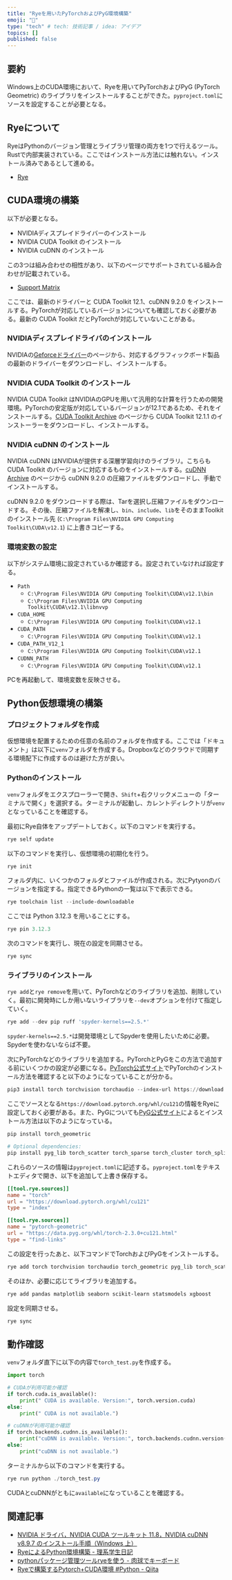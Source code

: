 ```yaml
---
title: "Ryeを用いたPyTorchおよびPyG環境構築"
emoji: "🌟"
type: "tech" # tech: 技術記事 / idea: アイデア
topics: []
published: false
---
```


## 要約

Windows上のCUDA環境において、Ryeを用いてPyTorchおよびPyG (PyTorch Geometric) のライブラリをインストールすることができた。`pyproject.toml`にソースを設定することが必要となる。

## Ryeについて

RyeはPythonのバージョン管理とライブラリ管理の両方を1つで行えるツール。Rustで内部実装されている。ここではインストール方法には触れない。インストール済みであるとして進める。

- [Rye](https://rye.astral.sh/)

## CUDA環境の構築

以下が必要となる。

- NVIDIAディスプレイドライバーのインストール
- NVIDIA CUDA Toolkit のインストール
- NVIDIA cuDNN のインストール

この3つは組み合わせの相性があり、以下のページでサポートされている組み合わせが記載されている。

- [Support Matrix](https://docs.nvidia.com/deeplearning/cudnn/latest/reference/support-matrix.html)

ここでは、最新のドライバーと CUDA Toolkit 12.1、cuDNN 9.2.0 をインストールする。PyTorchが対応しているバージョンについても確認しておく必要がある。最新の CUDA Toolkit だとPyTorchが対応していないことがある。

### NVIDIAディスプレイドライバのインストール

NVIDIAの[Geforceドライバー](https://www.nvidia.com/ja-jp/geforce/drivers/)のページから、対応するグラフィックボード製品の最新のドライバーをダウンロードし、インストールする。

### NVIDIA CUDA Toolkit のインストール

NVIDIA CUDA Toolkit はNVIDIAのGPUを用いて汎用的な計算を行うための開発環境。PyTorchの安定版が対応しているバージョンが12.1であるため、それをインストールする。[CUDA Toolkit Archive](https://developer.nvidia.com/cuda-toolkit-archive) のページから CUDA Toolkit 12.1.1 のインストーラーをダウンロードし、インストールする。

### NVIDIA cuDNN のインストール

NVIDIA cuDNN はNVIDIAが提供する深層学習向けのライブラリ。こちらも CUDA Toolkit のバージョンに対応するものをインストールする。[cuDNN Archive](https://developer.nvidia.com/cudnn-archive) のページから cuDNN 9.2.0 の圧縮ファイルをダウンロードし、手動でインストールする。

cuDNN 9.2.0 をダウンロードする際は、Tarを選択し圧縮ファイルをダウンロードする。その後、圧縮ファイルを解凍し、`bin`、`include`、`lib`をそのままToolkitのインストール先 (`C:\Program Files\NVIDIA GPU Computing Toolkit\CUDA\v12.1`) に上書きコピーする。

### 環境変数の設定

以下がシステム環境に設定されているか確認する。設定されていなければ設定する。

- `Path`
  - `C:\Program Files\NVIDIA GPU Computing Toolkit\CUDA\v12.1\bin`
  - `C:\Program Files\NVIDIA GPU Computing Toolkit\CUDA\v12.1\libnvvp`
- `CUDA_HOME`
  - `C:\Program Files\NVIDIA GPU Computing Toolkit\CUDA\v12.1`
- `CUDA_PATH`
  - `C:\Program Files\NVIDIA GPU Computing Toolkit\CUDA\v12.1`
- `CUDA_PATH_V12_1`
  - `C:\Program Files\NVIDIA GPU Computing Toolkit\CUDA\v12.1`
- `CUDNN_PATH`
  - `C:\Program Files\NVIDIA GPU Computing Toolkit\CUDA\v12.1`

PCを再起動して、環境変数を反映させる。

## Python仮想環境の構築

### プロジェクトフォルダを作成

仮想環境を配置するための任意の名前のフォルダを作成する。ここでは「ドキュメント」は以下に`venv`フォルダを作成する。Dropboxなどのクラウドで同期する環境配下に作成するのは避けた方が良い。

### Pythonのインストール

`venv`フォルダをエクスプローラーで開き、`Shift`+右クリックメニューの「ターミナルで開く」を選択する。ターミナルが起動し、カレントディレクトリが`venv`となっていることを確認する。

最初にRye自体をアップデートしておく。以下のコマンドを実行する。

```powershell
rye self update
```

以下のコマンドを実行し、仮想環境の初期化を行う。

```powershell
rye init
```

フォルダ内に、いくつかのフォルダとファイルが作成される。次にPytyonのバージョンを指定する。指定できるPythonの一覧は以下で表示できる。

```powershell
rye toolchain list --include-downloadable
```

ここでは Python 3.12.3 を用いることにする。

```powershell
rye pin 3.12.3
```

次のコマンドを実行し、現在の設定を同期させる。

```powershell
rye sync
```

### ライブラリのインストール

`rye add`と`rye remove`を用いて、PyTorchなどのライブラリを追加、削除していく。最初に開発時にしか用いないライブラリを`--dev`オプションを付けて指定していく。

```powershell
rye add --dev pip ruff 'spyder-kernels==2.5.*'
```

`spyder-kernels==2.5.*`は開発環境としてSpyderを使用したいために必要。Spyderを使わないならば不要。

次にPyTorchなどのライブラリを追加する。PyTorchとPyGをこの方法で追加する前にいくつかの設定が必要になる。[PyTorch公式サイト](https://pytorch.org/get-started/locally/)でPyTorchのインストール方法を確認すると以下のようになっていることが分かる。

```powershell
pip3 install torch torchvision torchaudio --index-url https://download.pytorch.org/whl/cu121
```

ここでソースとなる`https://download.pytorch.org/whl/cu121`の情報をRyeに設定しておく必要がある。また、PyGについても[PyG公式サイト](https://pytorch-geometric.readthedocs.io/en/latest/install/installation.html)によるとインストール方法は以下のようになっている。

```powershell
pip install torch_geometric

# Optional dependencies:
pip install pyg_lib torch_scatter torch_sparse torch_cluster torch_spline_conv -f https://data.pyg.org/whl/torch-2.3.0+cu121.html
```

これらのソースの情報は`pyproject.toml`に記述する。`pyproject.toml`をテキストエディタで開き、以下を追加して上書き保存する。

```toml
[[tool.rye.sources]]
name = "torch"
url = "https://download.pytorch.org/whl/cu121"
type = "index"

[[tool.rye.sources]]
name = "pytorch-geometric"
url = "https://data.pyg.org/whl/torch-2.3.0+cu121.html"
type = "find-links"
```

この設定を行ったあと、以下コマンドでTorchおよびPyGをインストールする。

```powershell
rye add torch torchvision torchaudio torch_geometric pyg_lib torch_scatter torch_sparse torch_cluster torch_spline_conv
```

そのほか、必要に応じてライブラリを追加する。

```powershell
rye add pandas matplotlib seaborn scikit-learn statsmodels xgboost
```

設定を同期させる。

```powershell
rye sync
```

## 動作確認

`venv`フォルダ直下に以下の内容で`torch_test.py`を作成する。

```python:torch_test.py
import torch

# CUDAが利用可能か確認
if torch.cuda.is_available():
    print(" CUDA is available. Version:", torch.version.cuda)
else:
    print(" CUDA is not available.")

# cuDNNが利用可能か確認
if torch.backends.cudnn.is_available():
    print("cuDNN is available. Version:", torch.backends.cudnn.version())
else:
    print("cuDNN is not available.")
```

ターミナルから以下のコマンドを実行する。

```powershell
rye run python ./torch_test.py
```

CUDAとcuDNNがともに`available`になっていることを確認する。

## 関連記事

- [NVIDIA ドライバ，NVIDIA CUDA ツールキット 11.8，NVIDIA cuDNN v8.9.7 のインストール手順（Windows 上）](https://www.kkaneko.jp/tools/win/cuda.html)
- [RyeによるPython環境構築 - 理系学生日記](https://kiririmode.hatenablog.jp/entry/20240105/1704466799)
- [pythonパッケージ管理ツールryeを使う - 肉球でキーボード](https://nsakki55.hatenablog.com/entry/2023/05/29/013658)
- [Ryeで構築するPytorch+CUDA環境 #Python - Qiita](https://qiita.com/nyanko-box/items/52aace19cb99fb1146c2)
